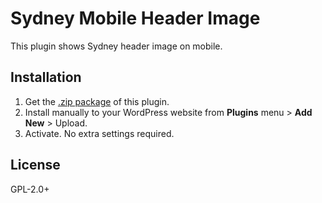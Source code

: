 # Sydney Mobile Header Image
This plugin shows Sydney header image on mobile.

## Installation

1. Get the [.zip package](https://github.com/kharissulistiyo/sydney-mobile-header-image/archive/main.zip) of this plugin.
2. Install manually to your WordPress website from **Plugins** menu > **Add New** > Upload.
3. Activate. No extra settings required.

## License

GPL-2.0+
